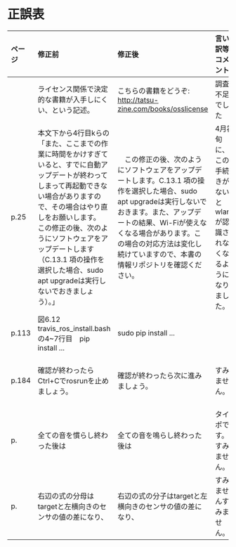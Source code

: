 # 正誤表

|ページ|修正前|修正後|言い訳等コメント|発見者|
|:--|:--|:--|:--|:--|
| |ライセンス関係で決定的な書籍が入手しにくい、という記述。|こちらの書籍をどうぞ: http://tatsu-zine.com/books/osslicense |調査不足でした|上田|
|p.25|本文下から4行目kらの「また、ここまでの作業に時間をかけすぎていると、すでに自動アップデートが終わってしまって再起動できない場合がありますので、その場合はやり直しをお願いします。　この修正の後、次のようにソフトウェアをアップデートします（C.13.1 項の操作を選択した場合、sudo apt upgradeは実行しないでおきましょう）。」|　この修正の後、次のようにソフトウェアをアップデートします。C.13.1 項の操作を選択した場合、sudo apt upgradeは実行しないでおきます。また、アップデートの結果、Wi-Fiが使えなくなる場合があります。この場合の対応方法は変化し続けていますので、本書の情報リポジトリを確認ください。|4月初旬に、この手続きがないとwlan0が認識されなくなるようになりました。|アールティへの問い合わせ|
|p.113|図6.12 travis_ros_install.bash の4~7行目　pip install ... |sudo pip install ...||Y.A|
|p.184|確認が終わったらCtrl+Cでrosrunを止めましょう。|確認が終わったら次に進みましょう。|すみません。|RT青木さん|
|p.|全ての音を慣らし終わった後は|全ての音を鳴らし終わった後は|タイポです。すみません。|Hさん|
|p.|右辺の式の分母はtargetと左横向きのセンサの値の差になり、|右辺の式の分子はtargetと左横向きのセンサの値の差になり、|すみませんすみません。|Hさん|
